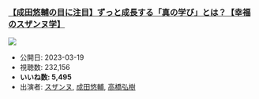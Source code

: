 ### [【成田悠輔の目に注目】ずっと成長する「真の学び」とは？【幸福のスザンヌ学】](https://www.youtube.com/watch?v=AyJF8-WlWz0)
[![](https://img.youtube.com/vi/AyJF8-WlWz0/sddefault.jpg)](https://www.youtube.com/watch?v=AyJF8-WlWz0)
-   公開日: 2023-03-19
-   視聴数: 232,156
-   **いいね数: 5,495**
-   出演者: [スザンヌ](/rehacq_fan/people/スザンヌ "wikilink"), [成田悠輔](/rehacq_fan/people/成田悠輔 "wikilink"), [高橋弘樹](/rehacq_fan/people/高橋弘樹 "wikilink")
